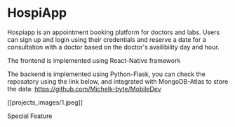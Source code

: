 # HospiApp

Hospiapp is an appointment booking platform for doctors and labs. Users can sign up and login using their credentials and reserve a date for a consultation with a doctor based on the doctor's availibility day and hour.

The frontend is implemented using React-Native framework

The backend is implemented using Python-Flask, you can check the reposatory using the link below, and integrated with MongoDB-Atlas to store the data:
https://github.com/Michelk-byte/MobileDev

[[projects_images/1.jpeg]]

Special Feature
